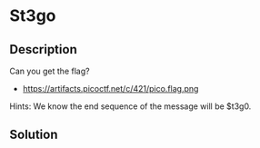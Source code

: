 # St3go
## Description 
Can you get the flag? 
  * https://artifacts.picoctf.net/c/421/pico.flag.png

Hints: We know the end sequence of the message will be $t3g0.
## Solution 
